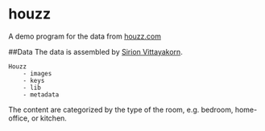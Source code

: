# houzz
A demo program for the data from [houzz.com](https://www.houzz.com/)

##Data
The data is assembled by [Sirion Vittayakorn](https://www.cs.unc.edu/~sirionv/).

    Houzz
        - images
        - keys
        - lib
        - metadata

The content are categorized by the type of the room, e.g. bedroom, home-office, or kitchen.

